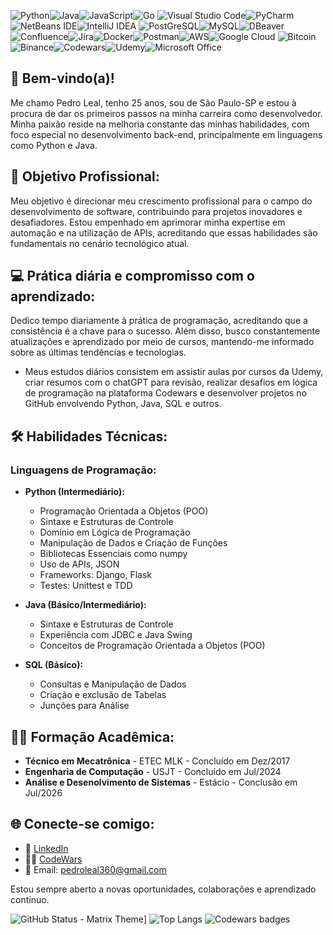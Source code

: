 ![Python](https://img.shields.io/badge/python-3670A0?style=for-the-badge&logo=python&logoColor=ffdd54)![Java](https://img.shields.io/badge/java-%23ED8B00.svg?style=for-the-badge&logo=openjdk&logoColor=white)![JavaScript](https://img.shields.io/badge/javascript-%23323330.svg?style=for-the-badge&logo=javascript&logoColor=%23F7DF1E)![Go](https://img.shields.io/badge/go-%2300ADD8.svg?style=for-the-badge&logo=go&logoColor=white)
![Visual Studio Code](https://img.shields.io/badge/Visual%20Studio%20Code-0078d7.svg?style=for-the-badge&logo=visual-studio-code&logoColor=white)![PyCharm](https://img.shields.io/badge/pycharm-143?style=for-the-badge&logo=pycharm&logoColor=black&color=black&labelColor=green)![NetBeans IDE](https://img.shields.io/badge/NetBeansIDE-1B6AC6.svg?style=for-the-badge&logo=apache-netbeans-ide&logoColor=white)![IntelliJ IDEA](https://img.shields.io/badge/IntelliJIDEA-000000.svg?style=for-the-badge&logo=intellij-idea&logoColor=white)
![PostGreSQL](https://img.shields.io/badge/PostgreSQL-316192?style=for-the-badge&logo=postgresql&logoColor=white)![MySQL](https://img.shields.io/badge/MySQL-00000F?style=for-the-badge&logo=mysql&logoColor=white)![DBeaver](https://img.shields.io/badge/dbeaver-382923?style=for-the-badge&logo=dbeaver&logoColor=white)
![Confluence](https://img.shields.io/badge/confluence-%23172BF4.svg?style=for-the-badge&logo=confluence&logoColor=white)![Jira](https://img.shields.io/badge/jira-%230A0FFF.svg?style=for-the-badge&logo=jira&logoColor=white)![Docker](https://img.shields.io/badge/docker-%230db7ed.svg?style=for-the-badge&logo=docker&logoColor=white)![Postman](https://img.shields.io/badge/Postman-FF6C37?style=for-the-badge&logo=postman&logoColor=white)![AWS](https://img.shields.io/badge/AWS-%23FF9900.svg?style=for-the-badge&logo=amazon-aws&logoColor=white)![Google Cloud](https://img.shields.io/badge/GoogleCloud-%234285F4.svg?style=for-the-badge&logo=google-cloud&logoColor=white)
![Bitcoin](https://img.shields.io/badge/Bitcoin-000?style=for-the-badge&logo=bitcoin&logoColor=white)![Binance](https://img.shields.io/badge/Binance-FCD535?style=for-the-badge&logo=binance&logoColor=white)![Codewars](https://img.shields.io/badge/Codewars-B1361E?style=for-the-badge&logo=codewars&logoColor=grey)![Udemy](https://img.shields.io/badge/Udemy-A435F0?style=for-the-badge&logo=Udemy&logoColor=white)![Microsoft Office](https://img.shields.io/badge/Microsoft_Office-D83B01?style=for-the-badge&logo=microsoft-office&logoColor=white)

## 🚀 **Bem-vindo(a)!**

Me chamo Pedro Leal, tenho 25 anos, sou de São Paulo-SP e estou à procura de dar os primeiros passos na minha carreira como desenvolvedor. Minha paixão reside na melhoria constante das minhas habilidades, com foco especial no desenvolvimento back-end, principalmente em linguagens como Python e Java.

## 🎯 **Objetivo Profissional:**
Meu objetivo é direcionar meu crescimento profissional para o campo do desenvolvimento de software, contribuindo para projetos inovadores e desafiadores. Estou empenhado em aprimorar minha expertise em automação e na utilização de APIs, acreditando que essas habilidades são fundamentais no cenário tecnológico atual.

## 💻 **Prática diária e compromisso com o aprendizado:**
Dedico tempo diariamente à prática de programação, acreditando que a consistência é a chave para o sucesso. Além disso, busco constantemente atualizações e aprendizado por meio de cursos, mantendo-me informado sobre as últimas tendências e tecnologias.

- Meus estudos diários consistem em assistir aulas por cursos da Udemy, criar resumos com o chatGPT para revisão,  realizar desafios em lógica de programação na plataforma Codewars e desenvolver projetos no GitHub envolvendo Python, Java, SQL e outros.

## 🛠️ **Habilidades Técnicas:**
### Linguagens de Programação:
- **Python (Intermediário):**
  - Programação Orientada a Objetos (POO)
  - Sintaxe e Estruturas de Controle
  - Domínio em Lógica de Programação
  - Manipulação de Dados e Criação de Funções
  - Bibliotecas Essenciais como numpy
  - Uso de APIs, JSON
  - Frameworks: Django, Flask
  - Testes: Unittest e TDD

- **Java (Básico/Intermediário):**
  - Sintaxe e Estruturas de Controle
  - Experiência com JDBC e Java Swing
  - Conceitos de Programação Orientada a Objetos (POO)

- **SQL (Básico):**
  - Consultas e Manipulação de Dados
  - Criação e exclusão de Tabelas
  - Junções para Análise

## 🧑‍🎓 **Formação Acadêmica:** 
- **Técnico em Mecatrônica** - ETEC MLK - Concluído em Dez/2017
- **Engenharia de Computação** - USJT - Concluído em Jul/2024
- **Análise e Desenolvimento de Sistemas** - Estácio - Conclusão em Jul/2026

## 🌐 **Conecte-se comigo:**
- 💼 [LinkedIn](https://www.linkedin.com/in/pedrohcleal/)
- 👨‍💻 [CodeWars](https://www.codewars.com/users/pedrohcleal)
- 📧 Email: pedroleal360@gmail.com

Estou sempre aberto a novas oportunidades, colaborações e aprendizado contínuo.

![GitHub Status - Matrix Theme](https://github-readme-stats.vercel.app/api?username=pedrohcleal&show_icons=true&theme=matrix&title_color=00ff00&text_color=00ff00&icon_color=00ff00&bg_color=000000)]
![Top Langs](https://github-readme-stats.vercel.app/api/top-langs/?username=pedrohcleal&layout=compact)
![Codewars badges](https://www.codewars.com/users/pedrohcleal/badges/large)

